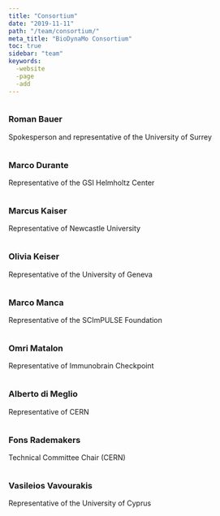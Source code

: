 ```yaml
---
title: "Consortium"
date: "2019-11-11"
path: "/team/consortium/"
meta_title: "BioDynaMo Consortium"
toc: true
sidebar: "team"
keywords:
  -website
  -page
  -add
---
```


<div class="teamdiv">
    <img src="/images/team/roman-bauer.jpg" alt="" >
    <h3>Roman Bauer</h3>
    <p>Spokesperson and representative of the University of Surrey</p>
</div>

<div class="teamdiv">
    <img src="/images/team/marco-durante.jpg" alt="" >
    <h3>Marco Durante</h3>
    <p>Representative of the GSI Helmholtz Center</p>
</div>

<div class="teamdiv">
    <img src="/images/team/marcus-kaiser.jpg" alt="" >
    <h3>Marcus Kaiser</h3>
    <p>Representative of Newcastle University</p>
</div>

<div class="teamdiv">
    <img src="/images/team/olivia-keiser.jpg" alt="" >
    <h3>Olivia Keiser</h3>
    <p>Representative of the University of Geneva</p>
    <p></p>
</div>

<div class="teamdiv">
    <img src="/images/team/marco-manca.jpg" alt="" >
    <h3>Marco Manca</h3>
    <p>Representative of the SCImPULSE Foundation</p>
    <p></p>
</div>

<div class="teamdiv">
    <img src="/images/team/omri-matalon.jpg" alt="" >
    <h3>Omri Matalon</h3>
    <p>Representative of Immunobrain Checkpoint</p>
    <p></p>
</div>

<div class="teamdiv">
    <img src="/images/team/alberto-di-meglio.jpg" alt="" >
    <h3>Alberto di Meglio</h3>
    <p>Representative of CERN</p>
    <p></p>
</div>

<div class="teamdiv">
    <img src="/images/team/fons-rademakers.jpg" alt="" >
    <h3>Fons Rademakers</h3>
    <p>Technical Committee Chair (CERN)</p>
    <p></p>
</div>

<div class="teamdiv">
    <img src="/images/team/vasileios-vavourakis.jpg" alt="" >
    <h3>Vasileios Vavourakis</h3>
    <p>Representative of the University of Cyprus</p>
    <p></p>
</div>
